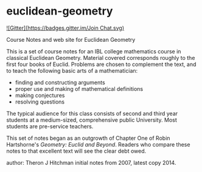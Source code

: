 euclidean-geometry
==================
[![Gitter](https://badges.gitter.im/Join Chat.svg)](https://gitter.im/theronhitchman/euclidean-geometry?utm_source=badge&utm_medium=badge&utm_campaign=pr-badge&utm_content=badge)

Course Notes and web site for Euclidean Geometry

This is a set of course notes for an IBL college mathematics course in classical Euclidean Geometry.
Material covered corresponds roughly to the first four books of Euclid. Problems are chosen to 
complement the text, and to teach the following basic arts of a mathematician:

- finding and constructing arguments
- proper use and making of mathematical definitions
- making conjectures
- resolving questions

The typical audience for this class consists of second and third year students at a medium-sized,
comprehensive public University. Most students are pre-service teachers.

This set of notes began as an outgrowth of Chapter One of Robin Hartshorne's _Geometry: Euclid and Beyond_.
Readers who compare these notes to that excellent text will see the clear debt owed.

author: Theron J Hitchman
initial notes from 2007, latest copy 2014.
